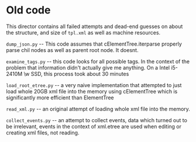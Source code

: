 Old code
====
This director contains all failed attempts and dead-end guesses on about the structure, and size of `tpl.xml` as well as machine resources.

`dump_json.py` -- This code assumes that cElementTree.iterparse properly parse chil nodes as well as parent root node. It doesnt.

`examine_tags.py` -- this code looks for all possible tags. In the context of the problem that information didn't actually give me anything.
On a Intel i5-2410M \w SSD, this process took about 30 minutes

`load_root_etree.py` -- a very naive implementation that attempted to just load whole 20GB xml file into the memory using cElementTree which is significantly more efficient than ElementTree

`read_xml.py` -- an original attempt of loading whole xml file into the memory.

`collect_events.py` -- an attempt to collect events, data which turned out to be irrelevant, events in the context of xml.etree are used when editing or creating xml files, not reading.